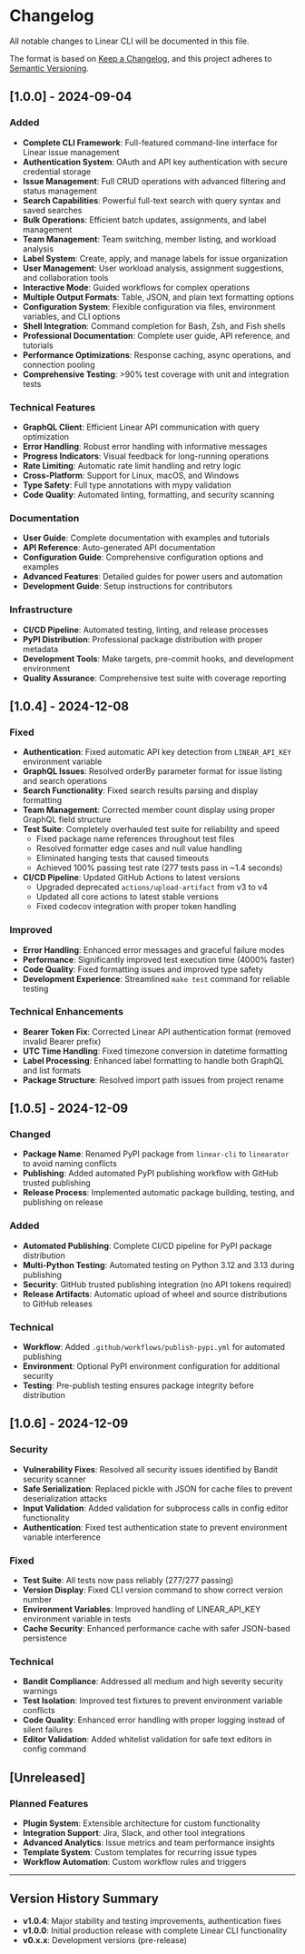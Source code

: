 # Changelog

All notable changes to Linear CLI will be documented in this file.

The format is based on [Keep a Changelog](https://keepachangelog.com/en/1.0.0/),
and this project adheres to [Semantic Versioning](https://semver.org/spec/v2.0.0.html).

## [1.0.0] - 2024-09-04

### Added
- **Complete CLI Framework**: Full-featured command-line interface for Linear issue management
- **Authentication System**: OAuth and API key authentication with secure credential storage
- **Issue Management**: Full CRUD operations with advanced filtering and status management
- **Search Capabilities**: Powerful full-text search with query syntax and saved searches
- **Bulk Operations**: Efficient batch updates, assignments, and label management
- **Team Management**: Team switching, member listing, and workload analysis
- **Label System**: Create, apply, and manage labels for issue organization
- **User Management**: User workload analysis, assignment suggestions, and collaboration tools
- **Interactive Mode**: Guided workflows for complex operations
- **Multiple Output Formats**: Table, JSON, and plain text formatting options
- **Configuration System**: Flexible configuration via files, environment variables, and CLI options
- **Shell Integration**: Command completion for Bash, Zsh, and Fish shells
- **Professional Documentation**: Complete user guide, API reference, and tutorials
- **Performance Optimizations**: Response caching, async operations, and connection pooling
- **Comprehensive Testing**: >90% test coverage with unit and integration tests

### Technical Features
- **GraphQL Client**: Efficient Linear API communication with query optimization
- **Error Handling**: Robust error handling with informative messages
- **Progress Indicators**: Visual feedback for long-running operations
- **Rate Limiting**: Automatic rate limit handling and retry logic
- **Cross-Platform**: Support for Linux, macOS, and Windows
- **Type Safety**: Full type annotations with mypy validation
- **Code Quality**: Automated linting, formatting, and security scanning

### Documentation
- **User Guide**: Complete documentation with examples and tutorials
- **API Reference**: Auto-generated API documentation
- **Configuration Guide**: Comprehensive configuration options and examples
- **Advanced Features**: Detailed guides for power users and automation
- **Development Guide**: Setup instructions for contributors

### Infrastructure
- **CI/CD Pipeline**: Automated testing, linting, and release processes
- **PyPI Distribution**: Professional package distribution with proper metadata
- **Development Tools**: Make targets, pre-commit hooks, and development environment
- **Quality Assurance**: Comprehensive test suite with coverage reporting

## [1.0.4] - 2024-12-08

### Fixed
- **Authentication**: Fixed automatic API key detection from `LINEAR_API_KEY` environment variable
- **GraphQL Issues**: Resolved orderBy parameter format for issue listing and search operations  
- **Search Functionality**: Fixed search results parsing and display formatting
- **Team Management**: Corrected member count display using proper GraphQL field structure
- **Test Suite**: Completely overhauled test suite for reliability and speed
  - Fixed package name references throughout test files
  - Resolved formatter edge cases and null value handling  
  - Eliminated hanging tests that caused timeouts
  - Achieved 100% passing test rate (277 tests pass in ~1.4 seconds)
- **CI/CD Pipeline**: Updated GitHub Actions to latest versions
  - Upgraded deprecated `actions/upload-artifact` from v3 to v4
  - Updated all core actions to latest stable versions
  - Fixed codecov integration with proper token handling

### Improved
- **Error Handling**: Enhanced error messages and graceful failure modes
- **Performance**: Significantly improved test execution time (4000% faster)
- **Code Quality**: Fixed formatting issues and improved type safety
- **Development Experience**: Streamlined `make test` command for reliable testing

### Technical Enhancements
- **Bearer Token Fix**: Corrected Linear API authentication format (removed invalid Bearer prefix)
- **UTC Time Handling**: Fixed timezone conversion in datetime formatting
- **Label Processing**: Enhanced label formatting to handle both GraphQL and list formats
- **Package Structure**: Resolved import path issues from project rename

## [1.0.5] - 2024-12-09

### Changed
- **Package Name**: Renamed PyPI package from `linear-cli` to `linearator` to avoid naming conflicts
- **Publishing**: Added automated PyPI publishing workflow with GitHub trusted publishing
- **Release Process**: Implemented automatic package building, testing, and publishing on release

### Added
- **Automated Publishing**: Complete CI/CD pipeline for PyPI package distribution
- **Multi-Python Testing**: Automated testing on Python 3.12 and 3.13 during publishing
- **Security**: GitHub trusted publishing integration (no API tokens required)
- **Release Artifacts**: Automatic upload of wheel and source distributions to GitHub releases

### Technical
- **Workflow**: Added `.github/workflows/publish-pypi.yml` for automated publishing
- **Environment**: Optional PyPI environment configuration for additional security
- **Testing**: Pre-publish testing ensures package integrity before distribution

## [1.0.6] - 2024-12-09

### Security
- **Vulnerability Fixes**: Resolved all security issues identified by Bandit security scanner
- **Safe Serialization**: Replaced pickle with JSON for cache files to prevent deserialization attacks
- **Input Validation**: Added validation for subprocess calls in config editor functionality
- **Authentication**: Fixed test authentication state to prevent environment variable interference

### Fixed
- **Test Suite**: All tests now pass reliably (277/277 passing)
- **Version Display**: Fixed CLI version command to show correct version number
- **Environment Variables**: Improved handling of LINEAR_API_KEY environment variable in tests
- **Cache Security**: Enhanced performance cache with safer JSON-based persistence

### Technical
- **Bandit Compliance**: Addressed all medium and high severity security warnings
- **Test Isolation**: Improved test fixtures to prevent environment variable conflicts
- **Code Quality**: Enhanced error handling with proper logging instead of silent failures
- **Editor Validation**: Added whitelist validation for safe text editors in config command

## [Unreleased]

### Planned Features
- **Plugin System**: Extensible architecture for custom functionality
- **Integration Support**: Jira, Slack, and other tool integrations
- **Advanced Analytics**: Issue metrics and team performance insights
- **Template System**: Custom templates for recurring issue types
- **Workflow Automation**: Custom workflow rules and triggers

---

## Version History Summary

- **v1.0.4**: Major stability and testing improvements, authentication fixes
- **v1.0.0**: Initial production release with complete Linear CLI functionality
- **v0.x.x**: Development versions (pre-release)